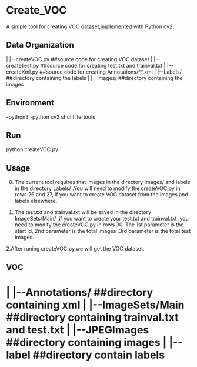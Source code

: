 # Create_VOC

A simple tool for creating VOC dataset,implemented with Python cv2.

Data Organization
-------------
|
|--createVOC.py      ##source code for creating  VOC dataset
|
|--createTest.py     ##source code for creating  test.txt and trainval.txt
|
|--createXml.py      ##source code for creating Annotations/**.xml 
|
|--Labels/           ##directory containing the  labels
|
|--Images/           ##directory containing the images

Environment
-------------
-python3 
-python cv2  shutil  itertools

Run
-------------
python createVOC.py

Usage
-------------
0. The current tool requires that images in the directory Images/  and labels in the directory Labels/  .You will need to modify the createVOC.py in rows 26 and 27, if you want to create VOC dataset from the images and labels elsewhere.

1. The test.txt and trainval.txt will be saved in the directory ImageSets/Main/ ,if you want to create your test.txt and trainval.txt ,you need to modify the createVOC.py in rows 30. The 1st parameter is the start id, 2nd parameter is the total images ,3rd parameter is the total test images.

2.After runing createVOC.py,we will get the VOC dataset.

VOC 
------------
|
|--Annotations/        ##directory containing xml
|
|--ImageSets/Main      ##directory containing trainval.txt and test.txt
|
|--JPEGImages          ##directory containing images
|
|--label               ##directory contain labels
=======
